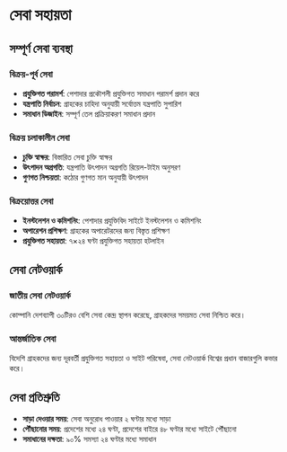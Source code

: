 # সেবা সহায়তা

## সম্পূর্ণ সেবা ব্যবস্থা

### বিক্রয়-পূর্ব সেবা

- **প্রযুক্তিগত পরামর্শ**: পেশাদার প্রকৌশলী প্রযুক্তিগত সমাধান পরামর্শ প্রদান করে
- **যন্ত্রপাতি নির্বাচন**: গ্রাহকের চাহিদা অনুযায়ী সর্বোত্তম যন্ত্রপাতি সুপারিশ
- **সমাধান ডিজাইন**: সম্পূর্ণ তেল প্রক্রিয়াকরণ সমাধান প্রদান

### বিক্রয় চলাকালীন সেবা

- **চুক্তি স্বাক্ষর**: বিস্তারিত সেবা চুক্তি স্বাক্ষর
- **উৎপাদন অগ্রগতি**: যন্ত্রপাতি উৎপাদন অগ্রগতি রিয়েল-টাইম অনুসরণ
- **গুণগত নিশ্চয়তা**: কঠোর গুণগত মান অনুযায়ী উৎপাদন

### বিক্রয়োত্তর সেবা

- **ইনস্টলেশন ও কমিশনিং**: পেশাদার প্রযুক্তিবিদ সাইটে ইনস্টলেশন ও কমিশনিং
- **অপারেশন প্রশিক্ষণ**: গ্রাহকের অপারেটরদের জন্য বিস্তৃত প্রশিক্ষণ
- **প্রযুক্তিগত সহায়তা**: ৭×২৪ ঘণ্টা প্রযুক্তিগত সহায়তা হটলাইন

## সেবা নেটওয়ার্ক

### জাতীয় সেবা নেটওয়ার্ক

কোম্পানি দেশব্যাপী ৩০টিরও বেশি সেবা কেন্দ্র স্থাপন করেছে, গ্রাহকদের সময়মত সেবা নিশ্চিত করে।

### আন্তর্জাতিক সেবা

বিদেশি গ্রাহকদের জন্য দূরবর্তী প্রযুক্তিগত সহায়তা ও সাইট পরিষেবা, সেবা নেটওয়ার্ক বিশ্বের প্রধান বাজারগুলি কভার করে।

## সেবা প্রতিশ্রুতি

- **সাড়া দেওয়ার সময়**: সেবা অনুরোধ পাওয়ার ২ ঘণ্টার মধ্যে সাড়া
- **পৌঁছানোর সময়**: প্রদেশের মধ্যে ২৪ ঘণ্টা, প্রদেশের বাইরে ৪৮ ঘণ্টার মধ্যে সাইটে পৌঁছানো
- **সমাধানের দক্ষতা**: ৯০% সমস্যা ২৪ ঘণ্টার মধ্যে সমাধান